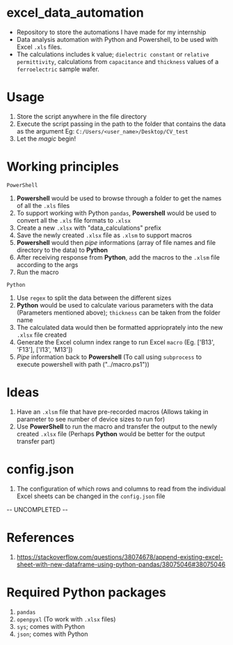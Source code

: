# excel_data_automation
- Repository to store the automations I have made for my internship
- Data analysis automation with Python and Powershell, to be used with Excel `.xls` files.
- The calculations includes k value; `dielectric constant` or `relative permittivity`, calculations from `capacitance` and `thickness` values of a `ferroelectric` sample wafer.

# Usage
1. Store the script anywhere in the file directory
2. Execute the script passing in the path to the folder that contains the data as the argument Eg: `C:/Users/<user_name>/Desktop/CV_test`
3. Let the *magic* begin!

# Working principles

`PowerShell`
1. **Powershell** would be used to browse through a folder to get the names of all the `.xls` files  
2. To support working with Python `pandas`, **Powershell** would be used to convert all the `.xls` file formats to `.xlsx`
3. Create a new `.xlsx` with "data_calculations" prefix
4. Save the newly created `.xlsx` file as `.xlsm` to support macros
5. **Powershell** would then *pipe* informations (array of file names and file directory to the data) to **Python**
6. After receiving response from **Python**, add the macros to the `.xlsm` file according to the args
7. Run the macro

`Python`
1. Use `regex` to split the data between the different sizes 
2. **Python** would be used to calculate various parameters with the data (Parameters mentioned above); `thickness` can be taken from the folder name
3. The calculated data would then be formatted apprioprately into the new `.xlsx` file created
4. Generate the Excel column index range to run Excel `macro` (Eg. ['B13', 'F13'], ['I13', 'M13'])
5. *Pipe* information back to **Powershell** (To call using `subprocess` to execute powershell with path ("../macro.ps1"))

# Ideas
1. Have an `.xlsm` file that have pre-recorded macros (Allows taking in parameter to see number of device sizes to run for)
2. Use **PowerShell** to run the macro and transfer the output to the newly created `.xlsx` file (Perhaps **Python** would be better for the output transfer part) 

# config.json
1. The configuration of which rows and columns to read from the individual Excel sheets can be changed in the `config.json` file

-- UNCOMPLETED --

# References
1. https://stackoverflow.com/questions/38074678/append-existing-excel-sheet-with-new-dataframe-using-python-pandas/38075046#38075046

# Required Python packages
1. `pandas`
2. `openpyxl` (To work with `.xlsx` files)
3. `sys`; comes with Python
4. `json`; comes with Python
